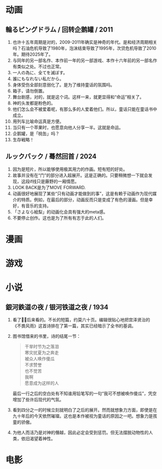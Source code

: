 # 动画

## 輪るピングドラム / 回转企鹅罐 / 2011

1. 也许十五年周期是对的，2009-2011年确实是神奇的年代。是和经济周期相关吗？石油危机导致了1980年，泡沫结束导致了1995年，次贷危机导致了2010年。期待2025年了。
2. 与同年的另一部名作、本作前一年的另一部游戏、本作十六年前的另一部名作有类似之处。不过也正常。
3. 一人の為に、全てを滅ぼす。
4. 誰にもなれない私だから。
5. 身体受伤全部刻意弱化了。是为了维持童话的氛围吗。
6. 箱子，请勿倒置。
7. 舞台剧感，对的，就是这个词。这样一来，就更显得和“命运”相关了。
8. 神的头发都是粉色的。
9. 他们怎么会不被爱着呢，有那么多的人爱着他们。所以，童话只能在童话书中成立。
10. 用列车比喻命运真是方便。
11. 当只有一个苹果时，也愿意向他人分享一半。这就是命运。
12. 企鹅罐，是「桃缶」吗？
13. 生存戦略！

## ルックバック / 蓦然回首 / 2024

1. 因为是短片，所以能够使用极其用力的作画。短有短的好处。
2. 故事并没有在“门”的部分进入超展开。这是正确的。只要稍微想一下就会发现，这段if线只是藤野的一厢情愿。
3. LOOK BACK是为了MOVE FORWARD.
4. 动画很好地展现了某些“只有动画才能做到的事”，这是有赖于动画作为现代媒介的特质。例如，在最后的部分，动画反而只是变成了有色的漫画。但是幸好，有音乐的支持。
5. 「さよなら絵梨」的动画化会具有强大的meta感。
6. 不要停止创作。这也是为了所有有志于此的人们。

# 漫画

# 游戏

# 小说

## 銀河鉄道の夜 / 银河铁道之夜 / 1934

1. 看了🐧🥫后来看的。不长的短篇，约莫六十页。编辑很贴心地把宫泽贤治的《不畏风雨》这首诗排在了第一篇，其实已经暗示了全书的基调。
2. 图书馆借来的书里，诗的结尾一节：
   
    > 干旱时节为之落泪  
    寒灾扰夏为之奔走  
    被众人唤作傻瓜  
    不求赞誉  
    也不觉苦  
    我啊  
    愿意成为这样的人  

    最后一行之后的空白处有不知谁用铅笔写的一句“我可不想被唤作傻瓜”，凭空增加了些许后现代的气氛。

3. 看到四分之一的时候立刻就明白了之后的展开。然而就想象力方面，即使是在九十年后的今天依然璀璨。这也是本作被视为童话的原因之一吧。想象力是孩童的骄傲。
4. 为他人而活乃是对神的僭越，因此必定会受到惩罚。但无法摆脱动物性的人类，依旧渴望着神性。

# 电影
